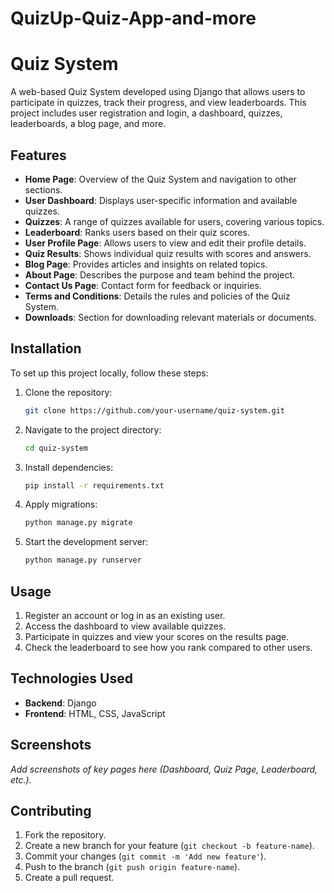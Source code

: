 # QuizUp-Quiz-App-and-more

# Quiz System

A web-based Quiz System developed using Django that allows users to participate in quizzes, track their progress, and view leaderboards. This project includes user registration and login, a dashboard, quizzes, leaderboards, a blog page, and more.

## Features

- **Home Page**: Overview of the Quiz System and navigation to other sections.
- **User Dashboard**: Displays user-specific information and available quizzes.
- **Quizzes**: A range of quizzes available for users, covering various topics.
- **Leaderboard**: Ranks users based on their quiz scores.
- **User Profile Page**: Allows users to view and edit their profile details.
- **Quiz Results**: Shows individual quiz results with scores and answers.
- **Blog Page**: Provides articles and insights on related topics.
- **About Page**: Describes the purpose and team behind the project.
- **Contact Us Page**: Contact form for feedback or inquiries.
- **Terms and Conditions**: Details the rules and policies of the Quiz System.
- **Downloads**: Section for downloading relevant materials or documents.

## Installation

To set up this project locally, follow these steps:

1. Clone the repository:

    ```bash
    git clone https://github.com/your-username/quiz-system.git
    ```

2. Navigate to the project directory:

    ```bash
    cd quiz-system
    ```

3. Install dependencies:

    ```bash
    pip install -r requirements.txt
    ```

4. Apply migrations:

    ```bash
    python manage.py migrate
    ```

5. Start the development server:

    ```bash
    python manage.py runserver
    ```

## Usage

1. Register an account or log in as an existing user.
2. Access the dashboard to view available quizzes.
3. Participate in quizzes and view your scores on the results page.
4. Check the leaderboard to see how you rank compared to other users.

## Technologies Used

- **Backend**: Django
- **Frontend**: HTML, CSS, JavaScript


## Screenshots

_Add screenshots of key pages here (Dashboard, Quiz Page, Leaderboard, etc.)._

## Contributing

1. Fork the repository.
2. Create a new branch for your feature (`git checkout -b feature-name`).
3. Commit your changes (`git commit -m 'Add new feature'`).
4. Push to the branch (`git push origin feature-name`).
5. Create a pull request.
